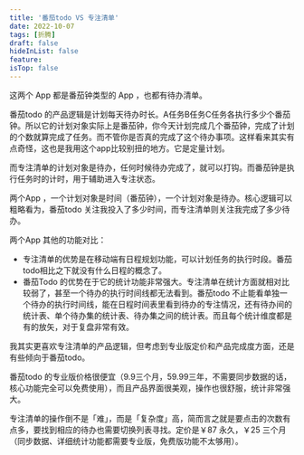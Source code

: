 ```yaml
---
title: '番茄todo VS 专注清单'
date: 2022-10-07
tags: [折腾]
draft: false
hideInList: false
feature: 
isTop: false
---
```

这两个 App 都是番茄钟类型的 App ，也都有待办清单。

番茄todo 的产品逻辑是计划每天待办时长。A任务B任务C任务各执行多少个番茄钟。所以它的计划对象实际上是番茄钟，你今天计划完成几个番茄钟，完成了计划的个数就算完成了任务。而不管你是否真的完成了这个待办事项。这样看来其实有点奇怪，这也是我用这个app比较别扭的地方。它是定量计划。

而专注清单的计划对象是待办，任何时候待办完成了，就可以打钩。而番茄钟是执行任务时的计时，用于辅助进入专注状态。

<!--more-->

两个App ，一个计划对象是时间（番茄钟），一个计划对象是待办。核心逻辑可以粗略看为，番茄todo 关注我投入了多少时间，而专注清单则关注我完成了多少待办。


两个App 其他的功能对比：
- 专注清单的优势是在移动端有日程规划功能，可以计划任务的执行时段。番茄todo相比之下就没有什么日程的概念了。
- 番茄Todo 的优势在于它的统计功能非常强大。专注清单在统计方面就相对比较弱了，甚至一个待办的执行时间线都无法看到。番茄todo 不止能看单独一个待办的执行时间线，能在日程时间表里看到待办的专注情况，还有待办间的统计表、单个待办集的统计表、待办集之间的统计表。而且每个统计维度都是有的放矢，对于复盘非常有效。

我其实更喜欢专注清单的产品逻辑，但考虑到专业版定价和产品完成度方面，还是有些倾向于番茄todo。

番茄todo 的专业版价格很便宜（9.9三个月，59.99三年，不需要同步数据的话，核心功能完全可以免费使用），而且产品界面很美观，操作也很舒服，统计非常强大。

专注清单的操作倒不是「难」，而是「复杂度」高，简而言之就是要点击的次数有点多，要找到相应的待办也需要切换列表寻找。定价是￥87 永久，￥25 三个月（同步数据、详细统计功能都需要专业版，免费版功能不太够用）。